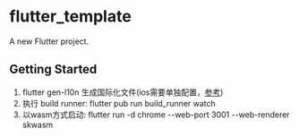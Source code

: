 # flutter_template

A new Flutter project.

## Getting Started

1. flutter gen-l10n 生成国际化文件(ios需要单独配置，[参考](https://docs.flutter.dev/ui/accessibility-and-internationalization/internationalization#localizing-for-ios-updating-the-ios-app-bundle))
2. 执行 build runner: flutter pub run build_runner watch
3. 以wasm方式启动: flutter run -d chrome --web-port 3001 --web-renderer skwasm

